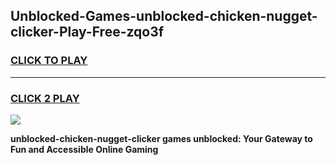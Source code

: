 
## Unblocked-Games-unblocked-chicken-nugget-clicker-Play-Free-zqo3f
<h3>
<a href="https://premium76.site?title=unblocked-chicken-nugget-clicker&ref=19M">CLICK TO PLAY</a></h3>
<hr>

<h3>
<a href="https://premium76.site?title=unblocked-chicken-nugget-clicker&ref=19M">CLICK 2 PLAY</a>
  
</h3>

<a href="https://premium76.site?title=unblocked-chicken-nugget-clicker&ref=19M"><img src="https://clearcache.store/games.png"></a>


**unblocked-chicken-nugget-clicker games unblocked: Your Gateway to Fun and Accessible Online Gaming**
